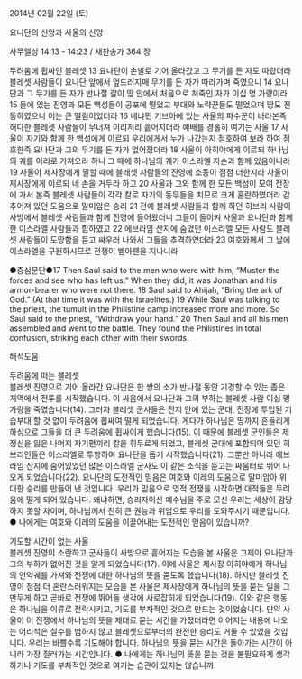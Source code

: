 2014년 02월 22일 (토)

요나단의 신앙과 사울의 신앙



사무엘상 14:13 - 14:23 / 새찬송가 364 장


두려움에 휩싸인 블레셋
13 요나단이 손발로 기어 올라갔고 그 무기를 든 자도 따랐더라 블레셋 사람들이 요나단 앞에서 엎드러지매 무기를 든 자가 따라가며 죽였으니 14 요나단과 그 무기를 든 자가 반나절 갈이 땅 안에서 처음으로 쳐죽인 자가 이십 명 가량이라 15 들에 있는 진영과 모든 백성들이 공포에 떨었고 부대와 노략꾼들도 떨었으며 땅도 진동하였으니 이는 큰 떨림이었더라 16 베냐민 기브아에 있는 사울의 파수꾼이 바라본즉 허다한 블레셋 사람들이 무너져 이리저리 흩어지더라
예배를 경홀히 여기는 사울
17 사울이 자기와 함께 한 백성에게 이르되 우리에게서 누가 나갔는지 점호하여 보라 하여 점호한즉 요나단과 그의 무기를 든 자가 없어졌더라 18 사울이 아히야에게 이르되 하나님의 궤를 이리로 가져오라 하니 그 때에 하나님의 궤가 이스라엘 자손과 함께 있음이니라 19 사울이 제사장에게 말할 때에 블레셋 사람들의 진영에 소동이 점점 더한지라 사울이 제사장에게 이르되 네 손을 거두라 하고 20 사울과 그와 함께 한 모든 백성이 모여 전장에 가서 본즉 블레셋 사람들이 각각 칼로 자기의 동무들을 치므로 크게 혼란하였더라 
감추어져 있던 도움으로 말미암은 승리
21 전에 블레셋 사람들과 함께 하던 히브리 사람이 사방에서 블레셋 사람들과 함께 진영에 들어왔더니 그들이 돌이켜 사울과 요나단과 함께 한 이스라엘 사람들과 합하였고 22 에브라임 산지에 숨었던 이스라엘 모든 사람도 블레셋 사람들이 도망함을 듣고 싸우러 나와서 그들을 추격하였더라 23 여호와께서 그 날에 이스라엘을 구원하시므로 전쟁이 벧아웬을 지나니라




●중심문단●17 Then Saul said to the men who were with him, “Muster the forces and see who has left us.” When they did, it was Jonathan and his armor-bearer who were not there. 18 Saul said to Ahijah, “Bring the ark of God.” (At that time it was with the Israelites.) 19 While Saul was talking to the priest, the tumult in the Philistine camp increased more and more. So Saul said to the priest, “Withdraw your hand.” 20 Then Saul and all his men assembled and went to the battle. They found the Philistines in total confusion, striking each other with their swords.

해석도움





두려움에 떠는 블레셋  
블레셋 진영으로 기어 올라간 요나단은 한 쌍의 소가 반나절 동안 기경할 수 있는 좁은 지역에서 전투를 시작했습니다. 이 싸움에서 요나단과 그의 부하는 블레셋 사람 이십 명 가량을 죽였습니다(14). 그러자 블레셋 군사들은 진지 안에 있는 군대, 전장에 투입된 기습부대 할 것 없이 두려움에 휩싸여 떨게 되었습니다. 게다가 하나님은 땅까지 흔들리게 하심으로 그들을 더 큰 두려움에 휩싸이게 했습니다(15). 이 때문에 블레셋 군인들은 제정신을 잃은 나머지 자기편끼리 칼을 휘두르게 되었고, 블레셋 군대에 포함되어 있던 히브리인들은 이스라엘로 투항하여 요나단을 돕기 시작했습니다(21). 그뿐만 아니라 에브라임 산지에 숨어있었던 많은 이스라엘 군사도 이 같은 소식을 듣고는 싸움터로 뛰어 나오게 되었습니다(22). 요나단의 도전적인 믿음은 여호와 이레의 도움으로 말미암아 위대한 승리를 만들어 낸 것입니다. 우리가 믿음으로 영적 전쟁을 시작하면 대적들은 두려움에 떨게 되어 있습니다. 왜냐하면, 승리자이신 예수님을 주로 모신 우리는 세상이 감당하지 못할 자이며, 하나님께서 친히 큰 권능과 위엄으로 우리를 도와주시기 때문입니다.  
● 나에게는 여호와 이레의 도움을 이끌어내는 도전적인 믿음이 있습니까?

기도할 시간이 없는 사울  
블레셋 진영이 소란하고 군사들이 사방으로 흩어지는 모습을 본 사울은 그제야 요나단과 그의 부하가 없어진 것을 알게 되었습니다(17). 이에 사울은 제사장 아히야에게 하나님의 언약궤를 가져와 전쟁에 대한 하나님의 뜻을 묻도록 했습니다(18). 하지만 블레셋 진영이 점점 더 혼란스러워지는 모습을 본 사울은 제사장에게 하나님의 뜻을 묻는 일을 그만두게 하고 곧바로 전쟁에 뛰어들 생각에 사로잡히게 되었습니다(19). 이와 같은 행동은 하나님을 이류로 전락시키고, 기도를 부차적인 것으로 만드는 것이었습니다. 만약 사울이 이 전쟁에서 하나님의 뜻을 제대로 묻는 시간을 가졌더라면 이어지는 내용에 나오는 어리석은 실수를 범하지 않고 블레셋으로부터의 완전한 승리도 거둘 수 있었을 것입니다. 우리는 바쁠수록 기도해야 합니다. 하나님의 뜻을 묻는 시간은 돌아가는 시간이 아니라 가장 질러가는 시간입니다. 
● 나에게는 하나님의 뜻을 묻는 것을 불필요하게 생각하거나 기도를 부차적인 것으로 여기는 습관이 있지는 않습니까.